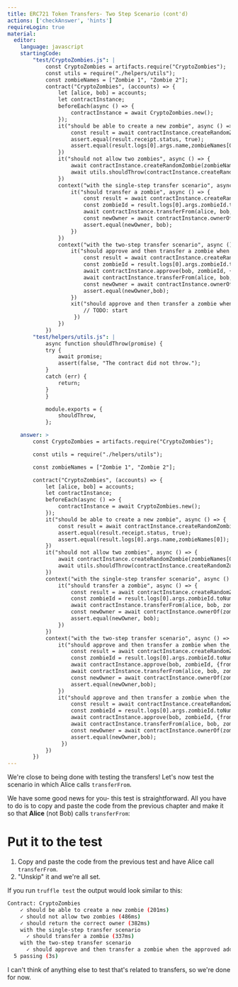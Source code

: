 ```yaml
---
title: ERC721 Token Transfers- Two Step Scenario (cont'd)
actions: ['checkAnswer', 'hints']
requireLogin: true
material:
  editor:
    language: javascript
    startingCode:
        "test/CryptoZombies.js": |
            const CryptoZombies = artifacts.require("CryptoZombies");
            const utils = require("./helpers/utils");
            const zombieNames = ["Zombie 1", "Zombie 2"];
            contract("CryptoZombies", (accounts) => {
                let [alice, bob] = accounts;
                let contractInstance;
                beforeEach(async () => {
                    contractInstance = await CryptoZombies.new();
                });
                it("should be able to create a new zombie", async () => {
                    const result = await contractInstance.createRandomZombie(zombieNames[0], {from: alice});
                    assert.equal(result.receipt.status, true);
                    assert.equal(result.logs[0].args.name,zombieNames[0]);
                })
                it("should not allow two zombies", async () => {
                    await contractInstance.createRandomZombie(zombieNames[0], {from: alice});
                    await utils.shouldThrow(contractInstance.createRandomZombie(zombieNames[1], {from: alice}));
                })
                context("with the single-step transfer scenario", async () => {
                    it("should transfer a zombie", async () => {
                        const result = await contractInstance.createRandomZombie(zombieNames[0], {from: alice});
                        const zombieId = result.logs[0].args.zombieId.toNumber();
                        await contractInstance.transferFrom(alice, bob, zombieId, {from: alice});
                        const newOwner = await contractInstance.ownerOf(zombieId);
                        assert.equal(newOwner, bob);
                    })
                })
                context("with the two-step transfer scenario", async () => {
                    it("should approve and then transfer a zombie when the approved address calls transferFrom", async () => {
                        const result = await contractInstance.createRandomZombie(zombieNames[0], {from: alice});
                        const zombieId = result.logs[0].args.zombieId.toNumber();
                        await contractInstance.approve(bob, zombieId, {from: alice});
                        await contractInstance.transferFrom(alice, bob, zombieId, {from: bob});
                        const newOwner = await contractInstance.ownerOf(zombieId);
                        assert.equal(newOwner,bob);
                    })
                    xit("should approve and then transfer a zombie when the owner calls transferFrom", async () => {
                        // TODO: start
                     })
                })
            })
        "test/helpers/utils.js": |
            async function shouldThrow(promise) {
            try {
                await promise;
                assert(false, "The contract did not throw.");
            }
            catch (err) {
                return;
            }
            }

            module.exports = {
                shouldThrow,
            };

    answer: >
        const CryptoZombies = artifacts.require("CryptoZombies");

        const utils = require("./helpers/utils");

        const zombieNames = ["Zombie 1", "Zombie 2"];

        contract("CryptoZombies", (accounts) => {
            let [alice, bob] = accounts;
            let contractInstance;
            beforeEach(async () => {
                contractInstance = await CryptoZombies.new();
            });
            it("should be able to create a new zombie", async () => {
                const result = await contractInstance.createRandomZombie(zombieNames[0], {from: alice});
                assert.equal(result.receipt.status, true);
                assert.equal(result.logs[0].args.name,zombieNames[0]);
            })
            it("should not allow two zombies", async () => {
                await contractInstance.createRandomZombie(zombieNames[0], {from: alice});
                await utils.shouldThrow(contractInstance.createRandomZombie(zombieNames[1], {from: alice}));
            })
            context("with the single-step transfer scenario", async () => {
                it("should transfer a zombie", async () => {
                    const result = await contractInstance.createRandomZombie(zombieNames[0], {from: alice});
                    const zombieId = result.logs[0].args.zombieId.toNumber();
                    await contractInstance.transferFrom(alice, bob, zombieId, {from: alice});
                    const newOwner = await contractInstance.ownerOf(zombieId);
                    assert.equal(newOwner, bob);
                })
            })
            context("with the two-step transfer scenario", async () => {
                it("should approve and then transfer a zombie when the approved address calls transferFrom", async () => {
                    const result = await contractInstance.createRandomZombie(zombieNames[0], {from: alice});
                    const zombieId = result.logs[0].args.zombieId.toNumber();
                    await contractInstance.approve(bob, zombieId, {from: alice});
                    await contractInstance.transferFrom(alice, bob, zombieId, {from: bob});
                    const newOwner = await contractInstance.ownerOf(zombieId);
                    assert.equal(newOwner,bob);
                })
                it("should approve and then transfer a zombie when the owner calls transferFrom", async () => {
                    const result = await contractInstance.createRandomZombie(zombieNames[0], {from: alice});
                    const zombieId = result.logs[0].args.zombieId.toNumber();
                    await contractInstance.approve(bob, zombieId, {from: alice});
                    await contractInstance.transferFrom(alice, bob, zombieId, {from: alice});
                    const newOwner = await contractInstance.ownerOf(zombieId);
                    assert.equal(newOwner,bob);
                 })
            })
        })
---
```

We're close to being done with testing the transfers! Let's now test the scenario in which Alice calls `transferFrom`.

We have some good news for you- this test is straightforward. All you have to do is to copy and paste the code from the previous chapter and make it so that **Alice** (not Bob) calls `transferFrom`:

# Put it to the test

1. Copy and paste the code from the previous test and have Alice call `transferFrom`.
2. "Unskip" it and we're all set.

If you run `truffle test` the output would look similar to this:

```bash
Contract: CryptoZombies
    ✓ should be able to create a new zombie (201ms)
    ✓ should not allow two zombies (486ms)
    ✓ should return the correct owner (382ms)
    with the single-step transfer scenario
      ✓ should transfer a zombie (337ms)
    with the two-step transfer scenario
      ✓ should approve and then transfer a zombie when the approved address calls transferFrom (266ms)
  5 passing (3s)
```

I can't think of anything else to test that's related to transfers, so we're done for now.
